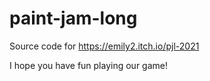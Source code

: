 # paint-jam-long
Source code for https://emily2.itch.io/pjl-2021

I hope you have fun playing our game!
